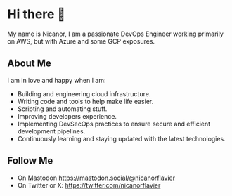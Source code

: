 # Hi there 👋
My name is Nicanor, I am a passionate DevOps Engineer working primarily on AWS, but with Azure and some GCP exposures.

## About Me
I am in love and happy when I am:

* Building and engineering cloud infrastructure.
* Writing code and tools to help make life easier.
* Scripting and automating stuff.
* Improving developers experience.
* Implementing DevSecOps practices to ensure secure and efficient development pipelines.
* Continuously learning and staying updated with the latest technologies.

## Follow Me
* On Mastodon https://mastodon.social/@nicanorflavier
* On Twitter or X: https://twitter.com/nicanorflavier
